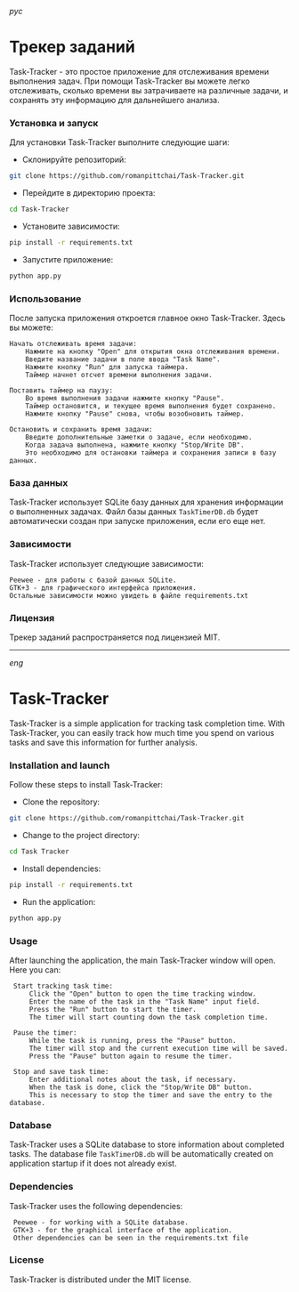 _рус_

# Трекер заданий

Task-Tracker - это простое приложение для отслеживания времени выполнения задач. При помощи Task-Tracker вы можете легко отслеживать, сколько времени вы затрачиваете на различные задачи, и сохранять эту информацию для дальнейшего анализа.

### Установка и запуск

Для установки Task-Tracker выполните следующие шаги:

- Склонируйте репозиторий:

```bash
git clone https://github.com/romanpittchai/Task-Tracker.git
```

- Перейдите в директорию проекта:

```bash
cd Task-Tracker
```

- Установите зависимости:

```bash
pip install -r requirements.txt
```

- Запустите приложение:

```bash
python app.py
```

### Использование

После запуска приложения откроется главное окно Task-Tracker. Здесь вы можете:

    Начать отслеживать время задачи:
        Нажмите на кнопку "Open" для открытия окна отслеживания времени.
        Введите название задачи в поле ввода "Task Name".
        Нажмите кнопку "Run" для запуска таймера.
        Таймер начнет отсчет времени выполнения задачи.

    Поставить таймер на паузу:
        Во время выполнения задачи нажмите кнопку "Pause".
        Таймер остановится, и текущее время выполнения будет сохранено.
        Нажмите кнопку "Pause" снова, чтобы возобновить таймер.

    Остановить и сохранить время задачи:
        Введите дополнительные заметки о задаче, если необходимо.
        Когда задача выполнена, нажмите кнопку "Stop/Write DB".
        Это необходимо для остановки таймера и сохранения записи в базу данных.

### База данных

Task-Tracker использует SQLite базу данных для хранения информации о выполненных задачах. Файл базы данных `TaskTimerDB.db` будет автоматически создан при запуске приложения, если его еще нет.

### Зависимости

Task-Tracker использует следующие зависимости:

    Peewee - для работы с базой данных SQLite.
    GTK+3 - для графического интерфейса приложения.
    Остальные зависимости можно увидеть в файле requirements.txt

### Лицензия

Трекер заданий распространяется под лицензией MIT. 

------------------

_eng_

# Task-Tracker

Task-Tracker is a simple application for tracking task completion time. With Task-Tracker, you can easily track how much time you spend on various tasks and save this information for further analysis.

### Installation and launch

Follow these steps to install Task-Tracker:

- Clone the repository:

```bash
git clone https://github.com/romanpittchai/Task-Tracker.git
```

- Change to the project directory:

```bash
cd Task Tracker
```

- Install dependencies:

```bash
pip install -r requirements.txt
```

- Run the application:

```bash
python app.py
```

### Usage

After launching the application, the main Task-Tracker window will open. Here you can:

     Start tracking task time:
         Click the "Open" button to open the time tracking window.
         Enter the name of the task in the "Task Name" input field.
         Press the "Run" button to start the timer.
         The timer will start counting down the task completion time.

     Pause the timer:
         While the task is running, press the "Pause" button.
         The timer will stop and the current execution time will be saved.
         Press the "Pause" button again to resume the timer.

     Stop and save task time:
         Enter additional notes about the task, if necessary.
         When the task is done, click the "Stop/Write DB" button.
         This is necessary to stop the timer and save the entry to the database.

### Database

Task-Tracker uses a SQLite database to store information about completed tasks. The database file `TaskTimerDB.db` will be automatically created on application startup if it does not already exist.

### Dependencies

Task-Tracker uses the following dependencies:

     Peewee - for working with a SQLite database.
     GTK+3 - for the graphical interface of the application.
     Other dependencies can be seen in the requirements.txt file

### License

Task-Tracker is distributed under the MIT license.